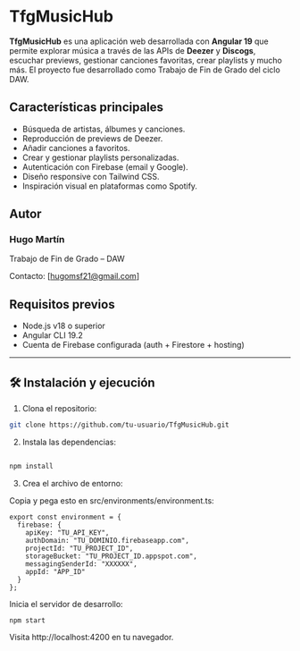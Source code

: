 # TfgMusicHub

**TfgMusicHub** es una aplicación web desarrollada con **Angular 19** que permite explorar música a través de las APIs de **Deezer** y **Discogs**, escuchar previews, gestionar canciones favoritas, crear playlists y mucho más. El proyecto fue desarrollado como Trabajo de Fin de Grado del ciclo DAW.

##  Características principales

-  Búsqueda de artistas, álbumes y canciones.
-  Reproducción de previews de Deezer.
-  Añadir canciones a favoritos.
-  Crear y gestionar playlists personalizadas.
-  Autenticación con Firebase (email y Google).
-  Diseño responsive con Tailwind CSS.
-  Inspiración visual en plataformas como Spotify.

## Autor
### Hugo Martín
Trabajo de Fin de Grado – DAW

Contacto: [hugomsf21@gmail.com]
##  Requisitos previos

- Node.js v18 o superior
- Angular CLI 19.2
- Cuenta de Firebase configurada (auth + Firestore + hosting)

---

## 🛠️ Instalación y ejecución

1. Clona el repositorio:

```bash
git clone https://github.com/tu-usuario/TfgMusicHub.git
````
2. Instala las dependencias:

````bash

npm install
````
3. Crea el archivo de entorno:

Copia y pega esto en src/environments/environment.ts:
````
export const environment = {
  firebase: {
    apiKey: "TU_API_KEY",
    authDomain: "TU_DOMINIO.firebaseapp.com",
    projectId: "TU_PROJECT_ID",
    storageBucket: "TU_PROJECT_ID.appspot.com",
    messagingSenderId: "XXXXXX",
    appId: "APP_ID"
  }
};
````
Inicia el servidor de desarrollo:
````
npm start
````
Visita http://localhost:4200 en tu navegador.



